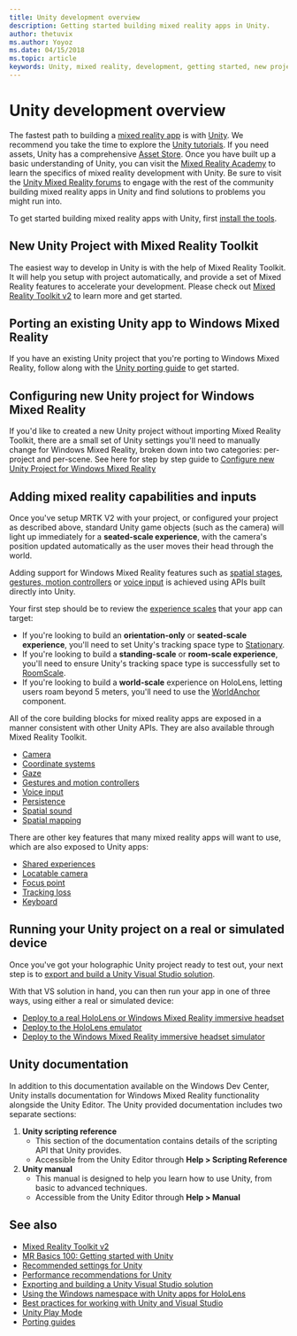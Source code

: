 ```yaml
---
title: Unity development overview
description: Getting started building mixed reality apps in Unity.
author: thetuvix
ms.author: Yoyoz
ms.date: 04/15/2018
ms.topic: article
keywords: Unity, mixed reality, development, getting started, new project, porting, capability, camera, simulation, emulation, documentation
---
```




# Unity development overview

The fastest path to building a [mixed reality app](app-views.md) is with [Unity](http://aka.ms/HoloLensUnity). We recommend you take the time to explore the [Unity tutorials](https://unity3d.com/learn/tutorials). If you need assets, Unity has a comprehensive [Asset Store](https://www.assetstore.unity3d.com/). Once you have built up a basic understanding of Unity, you can visit the [Mixed Reality Academy](academy.md) to learn the specifics of mixed reality development with Unity. Be sure to visit the [Unity Mixed Reality forums](http://forum.unity3d.com/forums/hololens.102/) to engage with the rest of the community building mixed reality apps in Unity and find solutions to problems you might run into.


To get started building mixed reality apps with Unity, first [install the tools](install-the-tools.md). 

## New Unity Project with Mixed Reality Toolkit 

The easiest way to develop in Unity is with the help of Mixed Reality Toolkit. It will help you setup with project automatically, and provide a set of Mixed Reality features to accelerate your development. Please check out [Mixed Reality Toolkit v2](mrtk-getting-started.md) to learn more and get started. 

## Porting an existing Unity app to Windows Mixed Reality

If you have an existing Unity project that you're porting to Windows Mixed Reality, follow along with the [Unity porting guide](porting-guides.md) to get started.

## Configuring new Unity project for Windows Mixed Reality

If you'd like to created a new Unity project without importing Mixed Reality Toolkit, there are a small set of Unity settings you'll need to manually change for Windows Mixed Reality, broken down into two categories: per-project and per-scene. See here for step by step guide to [Configure new Unity Project for Windows Mixed Reality](Configure-Unity-Project.md)

## Adding mixed reality capabilities and inputs

Once you've setup MRTK V2 with your project, or configured your project as described above, standard Unity game objects (such as the camera) will light up immediately for a **seated-scale experience**, with the camera's position updated automatically as the user moves their head through the world.

Adding support for Windows Mixed Reality features such as [spatial stages](coordinate-systems.md#spatial-coordinate-systems), [gestures, motion controllers](gestures-and-motion-controllers-in-unity.md) or [voice input](voice-input-in-unity.md) is achieved using APIs built directly into Unity. 

Your first step should be to review the [experience scales](coordinate-systems.md) that your app can target:
* If you're looking to build an **orientation-only** or **seated-scale experience**, you'll need to set Unity's tracking space type to [Stationary](coordinate-systems-in-unity.md#building-an-orientation-only-or-seated-scale-experience).
* If you're looking to build a **standing-scale** or **room-scale experience**, you'll need to ensure Unity's tracking space type is successfully set to [RoomScale](coordinate-systems-in-unity.md#building-an-orientation-only-or-seated-scale-experience).
* If you're looking to build a **world-scale** experience on HoloLens, letting users roam beyond 5 meters, you'll need to use the [WorldAnchor](coordinate-systems-in-unity.md#building-a-world-scale-experience) component.

All of the core building blocks for mixed reality apps are exposed in a manner consistent with other Unity APIs. They are also available through Mixed Reality Toolkit.
* [Camera](camera-in-unity.md)
* [Coordinate systems](coordinate-systems-in-unity.md)
* [Gaze](gaze-in-unity.md)
* [Gestures and motion controllers](gestures-and-motion-controllers-in-unity.md)
* [Voice input](voice-input-in-unity.md)
* [Persistence](persistence-in-unity.md)
* [Spatial sound](spatial-sound-in-unity.md)
* [Spatial mapping](spatial-mapping-in-unity.md)

There are other key features that many mixed reality apps will want to use, which are also exposed to Unity apps:
* [Shared experiences](shared-experiences-in-unity.md)
* [Locatable camera](locatable-camera-in-unity.md)
* [Focus point](focus-point-in-unity.md)
* [Tracking loss](tracking-loss-in-unity.md)
* [Keyboard](keyboard-input-in-unity.md)

## Running your Unity project on a real or simulated device

Once you've got your holographic Unity project ready to test out, your next step is to [export and build a Unity Visual Studio solution](exporting-and-building-a-unity-visual-studio-solution.md).

With that VS solution in hand, you can then run your app in one of three ways, using either a real or simulated device:
* [Deploy to a real HoloLens or Windows Mixed Reality immersive headset](using-visual-studio.md)
* [Deploy to the HoloLens emulator](using-the-hololens-emulator.md)
* [Deploy to the Windows Mixed Reality immersive headset simulator](using-the-windows-mixed-reality-simulator.md)

## Unity documentation

In addition to this documentation available on the Windows Dev Center, Unity installs documentation for Windows Mixed Reality functionality alongside the Unity Editor. The Unity provided documentation includes two separate sections:
1. **Unity scripting reference**
    * This section of the documentation contains details of the scripting API that Unity provides.
    * Accessible from the Unity Editor through **Help > Scripting Reference**
2. **Unity manual**
    * This manual is designed to help you learn how to use Unity, from basic to advanced techniques.
    * Accessible from the Unity Editor through **Help > Manual**

## See also
* [Mixed Reality Toolkit v2](mrtk-getting-started.md)
* [MR Basics 100: Getting started with Unity](holograms-100.md)
* [Recommended settings for Unity](recommended-settings-for-unity.md)
* [Performance recommendations for Unity](performance-recommendations-for-unity.md)
* [Exporting and building a Unity Visual Studio solution](exporting-and-building-a-unity-visual-studio-solution.md)
* [Using the Windows namespace with Unity apps for HoloLens](using-the-windows-namespace-with-unity-apps-for-hololens.md)
* [Best practices for working with Unity and Visual Studio](best-practices-for-working-with-unity-and-visual-studio.md)
* [Unity Play Mode](unity-play-mode.md)
* [Porting guides](porting-guides.md)
